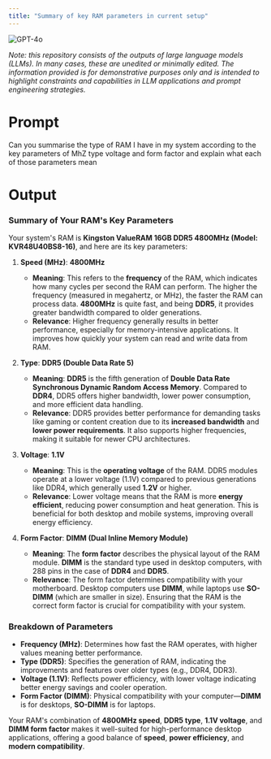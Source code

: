 ```yaml
---
title: "Summary of key RAM parameters in current setup"
---
```

![GPT-4o](https://img.shields.io/badge/GPT--4o-3333FF?style=for-the-badge&logo=openai&logoColor=white)



*Note: this repository consists of the outputs of large language models (LLMs). In many cases, these are unedited or minimally edited. The information provided is for demonstrative purposes only and is intended to highlight constraints and capabilities in LLM applications and prompt engineering strategies.*


# Prompt

Can you summarise the type of RAM I have in my system according to the key parameters of MhZ type voltage and form factor and explain what each of those parameters mean

# Output

### Summary of Your RAM's Key Parameters
Your system's RAM is **Kingston ValueRAM 16GB DDR5 4800MHz (Model: KVR48U40BS8-16)**, and here are its key parameters:

1. **Speed (MHz)**: **4800MHz**
   - **Meaning**: This refers to the **frequency** of the RAM, which indicates how many cycles per second the RAM can perform. The higher the frequency (measured in megahertz, or MHz), the faster the RAM can process data. **4800MHz** is quite fast, and being **DDR5**, it provides greater bandwidth compared to older generations.
   - **Relevance**: Higher frequency generally results in better performance, especially for memory-intensive applications. It improves how quickly your system can read and write data from RAM.

2. **Type**: **DDR5 (Double Data Rate 5)**
   - **Meaning**: **DDR5** is the fifth generation of **Double Data Rate Synchronous Dynamic Random Access Memory**. Compared to **DDR4**, DDR5 offers higher bandwidth, lower power consumption, and more efficient data handling.
   - **Relevance**: DDR5 provides better performance for demanding tasks like gaming or content creation due to its **increased bandwidth** and **lower power requirements**. It also supports higher frequencies, making it suitable for newer CPU architectures.

3. **Voltage**: **1.1V**
   - **Meaning**: This is the **operating voltage** of the RAM. DDR5 modules operate at a lower voltage (1.1V) compared to previous generations like DDR4, which generally used **1.2V** or higher.
   - **Relevance**: Lower voltage means that the RAM is more **energy efficient**, reducing power consumption and heat generation. This is beneficial for both desktop and mobile systems, improving overall energy efficiency.

4. **Form Factor**: **DIMM (Dual Inline Memory Module)**
   - **Meaning**: The **form factor** describes the physical layout of the RAM module. **DIMM** is the standard type used in desktop computers, with 288 pins in the case of **DDR4** and **DDR5**.
   - **Relevance**: The form factor determines compatibility with your motherboard. Desktop computers use **DIMM**, while laptops use **SO-DIMM** (which are smaller in size). Ensuring that the RAM is the correct form factor is crucial for compatibility with your system.

### Breakdown of Parameters
- **Frequency (MHz)**: Determines how fast the RAM operates, with higher values meaning better performance.
- **Type (DDR5)**: Specifies the generation of RAM, indicating the improvements and features over older types (e.g., DDR4, DDR3).
- **Voltage (1.1V)**: Reflects power efficiency, with lower voltage indicating better energy savings and cooler operation.
- **Form Factor (DIMM)**: Physical compatibility with your computer—**DIMM** is for desktops, **SO-DIMM** is for laptops.

Your RAM's combination of **4800MHz speed**, **DDR5 type**, **1.1V voltage**, and **DIMM form factor** makes it well-suited for high-performance desktop applications, offering a good balance of **speed**, **power efficiency**, and **modern compatibility**.